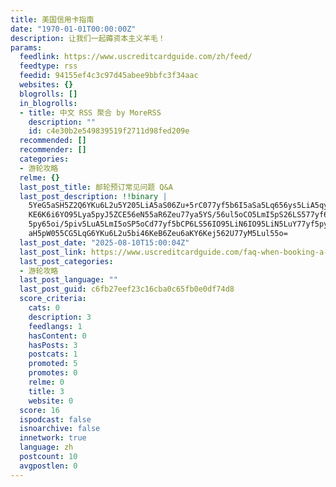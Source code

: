 ```yaml
---
title: 美国信用卡指南
date: "1970-01-01T00:00:00Z"
description: 让我们一起薅资本主义羊毛！
params:
  feedlink: https://www.uscreditcardguide.com/zh/feed/
  feedtype: rss
  feedid: 94155ef4c3c97d45abee9bbfc3f34aac
  websites: {}
  blogrolls: []
  in_blogrolls:
  - title: 中文 RSS 聚合 by MoreRSS
    description: ""
    id: c4e30b2e549839519f2711d98fed209e
  recommended: []
  recommender: []
  categories:
  - 游轮攻略
  relme: {}
  last_post_title: 邮轮预订常见问题 Q&A
  last_post_description: !!binary |
    5YeG5aSH5Z2Q6YKu6L2u5Y205LiA5aS06Zu+5rC077yf5b6I5aSa5Lq656ys5LiA5qyh6a
    KE6K6i6YO95Lya5pyJ5ZCE56eN55aR6Zeu77ya5YS/56ul5oCO5LmI5pS26LS577yf6ZqP
    5py65oi/5piv5LuA5LmI5oSP5oCd77yf5bCP6LS56IO95LiN6IO95LiN5LuY77yf5pys5p
    aH5pW055CG5LqG6YKu6L2u5bi46KeB6Zeu6aKY6Kej562U77yM5Lul55o=
  last_post_date: "2025-08-10T15:00:04Z"
  last_post_link: https://www.uscreditcardguide.com/faq-when-booking-a-cruise/?utm_source=rss&utm_medium=rss&utm_campaign=faq-when-booking-a-cruise
  last_post_categories:
  - 游轮攻略
  last_post_language: ""
  last_post_guid: c6fb27eef23c16cba0c65fb0e0df74d8
  score_criteria:
    cats: 0
    description: 3
    feedlangs: 1
    hasContent: 0
    hasPosts: 3
    postcats: 1
    promoted: 5
    promotes: 0
    relme: 0
    title: 3
    website: 0
  score: 16
  ispodcast: false
  isnoarchive: false
  innetwork: true
  language: zh
  postcount: 10
  avgpostlen: 0
---
```


